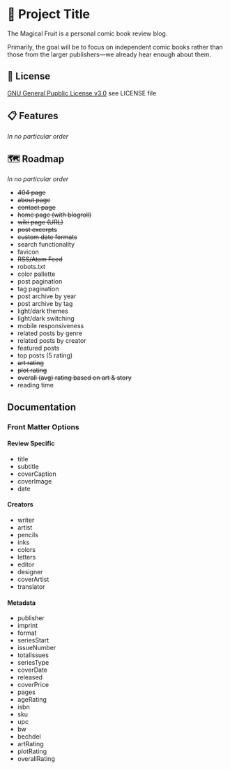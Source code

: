 # 👑 Project Title

The Magical Fruit is a personal comic book review blog.

Primarily, the goal will be to focus on independent comic books rather than those from the larger publishers—we already hear enough about them.

## 🧾 License

[GNU General Pupblic License v3.0](https://choosealicense.com/licenses/gpl-3.0/) see LICENSE file

## 📋 Features

_In no particular order_

## 🗺️ Roadmap

_In no particular order_

* ~~404 page~~
* ~~about page~~
* ~~contact page~~
* ~~home page (with blogroll)~~
* ~~wiki page (URL)~~
* ~~post excerpts~~
* ~~custom date formats~~
* search functionality
* favicon
* ~~RSS/Atom Feed~~
* robots.txt
* color pallette
* post pagination
* tag pagination
* post archive by year
* post archive by tag
* light/dark themes
* light/dark switching
* mobile responsiveness
* related posts by genre
* related posts by creator
* featured posts
* top posts (5 rating)
* ~~art rating~~
* ~~plot rating~~
* ~~overall (avg) rating based on art & story~~
* reading time

## Documentation

### Front Matter Options

#### Review Specific
* title
* subtitle
* coverCaption
* coverImage
* date

#### Creators
* writer
* artist
* pencils
* inks
* colors
* letters
* editor
* designer
* coverArtist
* translator

#### Metadata
* publisher
* imprint
* format
* seriesStart
* issueNumber
* totalIssues
* seriesType
* coverDate
* released
* coverPrice
* pages
* ageRating
* isbn
* sku
* upc
* bw
* bechdel
* artRating
* plotRating
* overallRating
